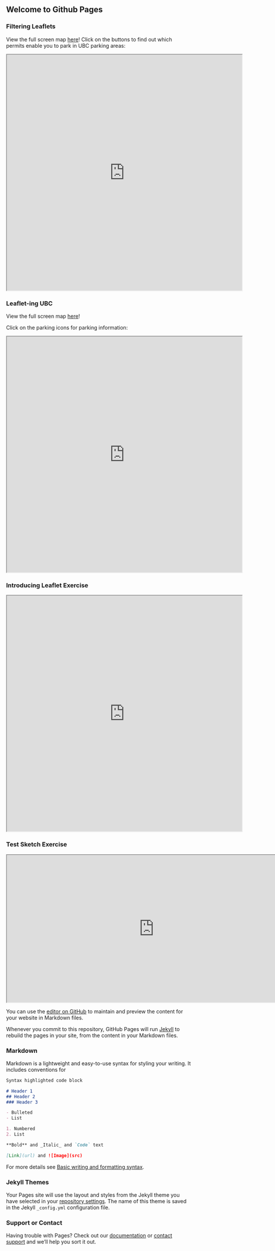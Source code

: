 ## Welcome to Github Pages

### Filtering Leaflets
View the full screen map [here](https://v2kwok.github.io/v2kwok-web/filtering_ubc_parking.html)!
Click on the buttons to find out which permits enable you to park in UBC parking areas:
<iframe src="https://v2kwok.github.io/v2kwok-web/filtering_ubc_parking.html" height="640" width="640"></iframe>

### Leaflet-ing UBC
View the full screen map [here](https://v2kwok.github.io/v2kwok-web/ubc_parking.html)!

Click on the parking icons for parking information:
<iframe src="https://v2kwok.github.io/v2kwok-web/ubc_parking.html" height="640" width="640"></iframe>


### Introducing Leaflet Exercise
<iframe src="https://v2kwok.github.io/v2kwok-web/Intro_Leaflet.html" height="640" width="640"></iframe>
        
### Test Sketch Exercise
<iframe src="https://v2kwok.github.io/v2kwok-web/test-sketch.html" height="400" width="800"></iframe>

You can use the [editor on GitHub](https://github.com/v2kwok/v2kwok-web/edit/main/README.md) to maintain and preview the content for your website in Markdown files.

Whenever you commit to this repository, GitHub Pages will run [Jekyll](https://jekyllrb.com/) to rebuild the pages in your site, from the content in your Markdown files.

### Markdown

Markdown is a lightweight and easy-to-use syntax for styling your writing. It includes conventions for

```markdown
Syntax highlighted code block

# Header 1
## Header 2
### Header 3

- Bulleted
- List

1. Numbered
2. List

**Bold** and _Italic_ and `Code` text

[Link](url) and ![Image](src)
```

For more details see [Basic writing and formatting syntax](https://docs.github.com/en/github/writing-on-github/getting-started-with-writing-and-formatting-on-github/basic-writing-and-formatting-syntax).

### Jekyll Themes

Your Pages site will use the layout and styles from the Jekyll theme you have selected in your [repository settings](https://github.com/v2kwok/v2kwok-web/settings/pages). The name of this theme is saved in the Jekyll `_config.yml` configuration file.

### Support or Contact

Having trouble with Pages? Check out our [documentation](https://docs.github.com/categories/github-pages-basics/) or [contact support](https://support.github.com/contact) and we’ll help you sort it out.
